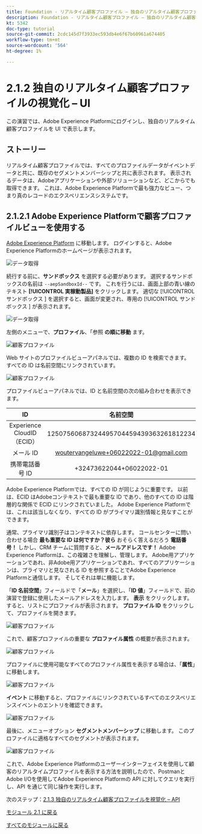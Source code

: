 ```yaml
---
title: Foundation - リアルタイム顧客プロファイル – 独自のリアルタイム顧客プロファイルを視覚化 – UI
description: Foundation - リアルタイム顧客プロファイル – 独自のリアルタイム顧客プロファイルを視覚化 – UI
kt: 5342
doc-type: tutorial
source-git-commit: 2cdc145d7f3933ec593db4e6f67b60961a674405
workflow-type: tm+mt
source-wordcount: '564'
ht-degree: 1%

---
```


# 2.1.2 独自のリアルタイム顧客プロファイルの視覚化 – UI

この演習では、Adobe Experience Platformにログインし、独自のリアルタイム顧客プロファイルを UI で表示します。

## ストーリー

リアルタイム顧客プロファイルでは、すべてのプロファイルデータがイベントデータと共に、既存のセグメントメンバーシップと共に表示されます。 表示されるデータは、Adobeアプリケーションや外部ソリューションなど、どこからでも取得できます。 これは、Adobe Experience Platformで最も強力なビュー、つまり真のレコードのエクスペリエンスシステムです。

## 2.1.2.1 Adobe Experience Platformで顧客プロファイルビューを使用する

[Adobe Experience Platform](https://experience.adobe.com/platform) に移動します。 ログインすると、Adobe Experience Platformのホームページが表示されます。

![データ取得](../../datacollection/module1.2/images/home.png)

続行する前に、**サンドボックス** を選択する必要があります。 選択するサンドボックスの名前は ``--aepSandboxId--`` です。 これを行うには、画面上部の青い線のテキスト **[!UICONTROL 実稼動製品]** をクリックします。 適切な [!UICONTROL  サンドボックス ] を選択すると、画面が変更され、専用の [!UICONTROL  サンドボックス ] が表示されます。

![データ取得](../../datacollection/module1.2/images/sb1.png)

左側のメニューで、**プロファイル**、「参照 **の順に移動** ます。

![ 顧客プロファイル ](./images/homemenu.png)

Web サイトのプロファイルビューアパネルでは、複数の ID を検索できます。 すべての ID は名前空間にリンクされています。

![ 顧客プロファイル ](./images/identities.png)

プロファイルビューアパネルでは、ID と名前空間の次の組み合わせを表示できます。

| ID | 名前空間 |
|:-------------:| :---------------:|
| Experience CloudID （ECID） | 12507560687324495704459439363261812234 |
| メール ID | woutervangeluwe+06022022-01@gmail.com |
| 携帯電話番号 ID | +32473622044+06022022-01 |

Adobe Experience Platformでは、すべての ID が同じように重要です。 以前は、ECID はAdobeコンテキストで最も重要な ID であり、他のすべての ID は階層的な関係で ECID にリンクされていました。 Adobe Experience Platformでは、これは該当しなくなり、すべての ID がプライマリ識別情報と見なすことができます。

通常、プライマリ識別子はコンテキストに依存します。 コールセンターに問い合わせる場合 **最も重要な ID は何ですか？彼ら** おそらく答えるだろう **電話番号！** しかし、CRM チームに質問すると、**メールアドレスです！** Adobe Experience Platformは、この複雑さを理解し、管理します。 Adobe用アプリケーションであれ、非Adobe用アプリケーションであれ、すべてのアプリケーションは、プライマリと見なされる ID を参照することでAdobe Experience Platformと通信します。 そしてそれは単に機能します。

「**ID 名前空間**」フィールドで「**メール**」を選択し、「**ID 値**」フィールドで、前の演習で登録に使用したメールアドレスを入力します。 **表示** をクリックします。 すると、リストにプロファイルが表示されます。 **プロファイル ID** をクリックして、プロファイルを開きます。

![ 顧客プロファイル ](./images/popupecid.png)

これで、顧客プロファイルの重要な **プロファイル属性** の概要が表示されます。

![ 顧客プロファイル ](./images/profile.png)

プロファイルに使用可能なすべてのプロファイル属性を表示する場合は、「**属性**」に移動します。

![ 顧客プロファイル ](./images/profilattr.png)

**イベント** に移動すると、プロファイルにリンクされているすべてのエクスペリエンスイベントのエントリを確認できます。

![ 顧客プロファイル ](./images/profileee.png)

最後に、メニューオプション **セグメントメンバーシップ** に移動します。 このプロファイルに適格なすべてのセグメントが表示されます。

![ 顧客プロファイル ](./images/profileseg.png)

これで、Adobe Experience Platformのユーザーインターフェイスを使用して顧客のリアルタイムプロファイルを表示する方法を説明したので、PostmanとAdobe I/Oを使用してAdobe Experience Platformの API に対してクエリを実行し、API を通じて同じ操作を実行します。

次のステップ：[2.1.3 独自のリアルタイム顧客プロファイルを視覚化 – API](./ex3.md)

[モジュール 2.1 に戻る](./real-time-customer-profile.md)

[すべてのモジュールに戻る](../../../overview.md)
